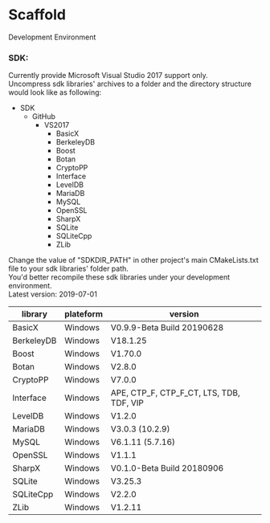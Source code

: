 # Scaffold
Development Environment

### SDK:
Currently provide Microsoft Visual Studio 2017 support only.
<br>Uncompress sdk libraries' archives to a folder and the directory structure would look like as following:
- SDK
  - GitHub
    - VS2017
      - BasicX
      - BerkeleyDB
      - Boost
      - Botan
      - CryptoPP
      - Interface
      - LevelDB
      - MariaDB
      - MySQL
      - OpenSSL
      - SharpX
      - SQLite
      - SQLiteCpp
      - ZLib

Change the value of "SDKDIR_PATH" in other project's main CMakeLists.txt file to your sdk libraries' folder path.
<br>You'd better recompile these sdk libraries under your development environment.
<br>Latest version: 2019-07-01
<br>

| library | plateform | version |
| - | - | - |
| BasicX | Windows | V0.9.9-Beta Build 20190628 |
| BerkeleyDB | Windows | V18.1.25 |
| Boost | Windows | V1.70.0 |
| Botan | Windows | V2.8.0 |
| CryptoPP | Windows | V7.0.0 |
| Interface | Windows | APE, CTP_F, CTP_F_CT, LTS, TDB, TDF, VIP |
| LevelDB | Windows | V1.2.0 |
| MariaDB | Windows | V3.0.3 (10.2.9) |
| MySQL | Windows | V6.1.11 (5.7.16) |
| OpenSSL | Windows | V1.1.1 |
| SharpX | Windows | V0.1.0-Beta Build 20180906 |
| SQLite | Windows | V3.25.3 |
| SQLiteCpp | Windows | V2.2.0 |
| ZLib | Windows | V1.2.11 |
